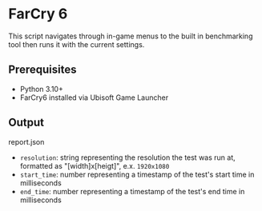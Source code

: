 # FarCry 6

This script navigates through in-game menus to the built in benchmarking tool then runs it with the current settings.

## Prerequisites

- Python 3.10+
- FarCry6 installed via Ubisoft Game Launcher

## Output

report.json
- `resolution`: string representing the resolution the test was run at, formatted as "[width]x[heigt]", e.x. `1920x1080`
- `start_time`: number representing a timestamp of the test's start time in milliseconds
- `end_time`: number representing a timestamp of the test's end time in milliseconds

